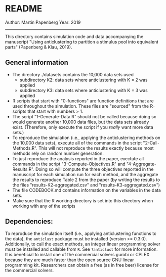 
# README

Author: Martin Papenberg
Year: 2019

---

This directory contains simulation code and data accompanying the
manuscript "Using anticlustering to partition a stimulus pool into
equivalent parts" (Papenberg & Klau, 2019).

## General information

- The directory ./datasets contains the 10,000 data sets used
    + subdirectory K2: data sets where anticlustering with K = 2 was applied
    + subdirectory K3: data sets where anticlustering with K = 3 was applied
- R scripts that start with "0-functions" are function definitions 
  that are used throughout the simulation. These files are "sourced" 
  from the R-scripts that start with numbers > 1.
- The script "1-Generate-Data.R" should not be called because doing so
  would generate another 10,000 data files, but the data sets already 
  exist. (Therefore, only execute the script if you *really* want more
  data sets.)
- To reproduce the simulation (i.e., applying the anticlustering methods
  on the 10,000 data sets), execute all of the commands in the script 
  "2-Call-Methods.R". This will not reproduce the results exactly
  because most methods rely on random number generation.
- To just reproduce the analysis reported in the paper, exectute all 
  commands in the script "3-Compute-Objectives.R" and "4-Aggregate-Results.R". 
  Doing so will compute the three objectives reported in the manuscript
  for each simulation run for each method, and the aggregate the results
  to reproduce Table 2 from the paper (by writing the results to 
  the files "results-K2-aggregated.csv" and  "results-K3-aggregated.csv")
- The file CODEBOOK.md contains information on the variables in the 
  data sets.
- Make sure that the R working directory is set into this directory when
  working with any of the scripts

## Dependencies: 

To reproduce the simulation itself (i.e., applying anticlustering 
functions to the data), the `anticlust` package must be installed
(version >= 0.3.0). Additionally, to call the exact methods, an
integer linear programming solver must be installed and callable
from `R`. See `?anticlust` for more information. It is beneficial to 
install one of the commercial solvers gurobi or CPLEX because they 
are much faster than the open source GNU linear programming kit.
Researchers can obtain a free (as in free beer) license for the 
commercial solvers.

